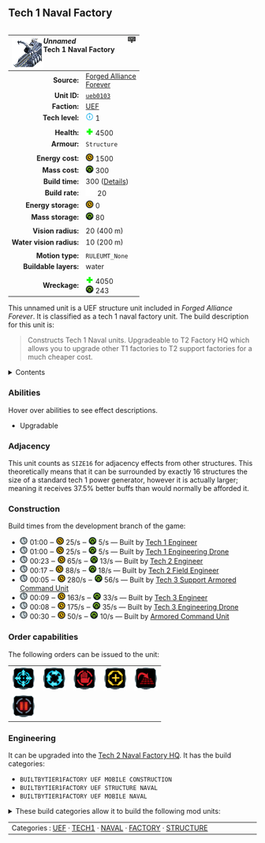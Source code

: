Tech 1 Naval Factory
----
<table align="right">
    <thead>
        <tr>
            <th align="left" colspan="2">
                <img align="left" src="icons/units/UEB0103_icon.png" title="The unit icon" /><img align="right" src="icons/strategicicons/icon_factory1_naval_rest.png" title="icon_factory1_naval" /><i>Unnamed</i><br />Tech 1 Naval Factory
            </th>
        </tr>
    </thead>
    <tbody>
        <tr>
            <td align="right"><strong>Source:</strong></td>
            <td><a href="Forged Alliance Forever">Forged Alliance<br />Forever</a></td>
        </tr>
        <tr>
            <td align="right"><strong>Unit ID:</strong></td>
            <td><a href="https://github.com/FAForever/fa/D:/faf-development/fa/units/UEB0103/UEB0103_unit.bp"><code>ueb0103</code></a></td>
        </tr>
        <tr>
            <td align="right"><strong>Faction:</strong></td>
            <td><a href="_categories.UEF">UEF</a></td>
        </tr>
        <tr>
            <td align="right"><strong>Tech level:</strong></td>
            <td><img src="icons/T1.png" title="Tech 1" /> 1</td>
        </tr>
        <tr><td align="center" colspan="2"></td></tr>
        <tr>
            <td align="right"><strong>Health:</strong></td>
            <td><img src="icons/health.png" title="Health" /> 4500</td>
        </tr>
        <tr>
            <td align="right"><strong>Armour:</strong></td>
            <td><code>Structure</code></td>
        </tr>
        <tr><td align="center" colspan="2"></td></tr>
        <tr>
            <td align="right"><strong>Energy cost:</strong></td>
            <td><img src="icons/energy.png" title="Energy" /> 1500</td>
        </tr>
        <tr>
            <td align="right"><strong>Mass cost:</strong></td>
            <td><img src="icons/mass.png" title="Mass" /> 300</td>
        </tr>
        <tr>
            <td align="right"><strong>Build time:</strong></td>
            <td>300 (<a href="#construction">Details</a>)</td>
        </tr>
        <tr>
            <td align="right"><strong>Build rate:</strong></td>
            <td><img src="icons/build.png" title="Build" /> 20</td>
        </tr>
        <tr>
            <td align="right"><strong>Energy storage:</strong></td>
            <td><img src="icons/energy.png" title="Energy" /> 0</td>
        </tr>
        <tr>
            <td align="right"><strong>Mass storage:</strong></td>
            <td><img src="icons/mass.png" title="Mass" /> 80</td>
        </tr>
        <tr><td align="center" colspan="2"></td></tr>
        <tr>
            <td align="right"><strong>Vision radius:</strong></td>
            <td> <span title="0.40 km, 0.25 mi">20 (400 m)</span></td>
        </tr>
        <tr>
            <td align="right"><strong>Water vision radius:</strong></td>
            <td> <span title="0.20 km, 0.12 mi">10 (200 m)</span></td>
        </tr>
        <tr><td align="center" colspan="2"></td></tr>
        <tr>
            <td align="right"><strong>Motion type:</strong></td>
            <td><code>RULEUMT_None</code></td>
        </tr>
        <tr>
            <td align="right"><strong>Buildable layers:</strong></td>
            <td>water</td>
        </tr>
        <tr><td align="center" colspan="2"></td></tr>
        <tr>
            <td align="right"><strong>Wreckage:</strong></td>
            <td><img src="icons/health.png" title="Health" /> 4050<br /><img src="icons/mass.png" title="Mass" /> 243</td>
        </tr>
    </tbody>
</table>

This unnamed unit is a UEF structure unit included in *Forged Alliance Forever*.
It is classified as a tech 1 naval factory unit.
The build description for this unit is:

<blockquote>Constructs Tech 1 Naval units. Upgradeable to T2 Factory HQ which allows you to upgrade other T1 factories to T2 support factories for a much cheaper cost.</blockquote>

<details>
<summary>Contents</summary>

1. – <a href="#abilities">Abilities</a>
2. – <a href="#adjacency">Adjacency</a>
3. – <a href="#construction">Construction</a>
4. – <a href="#order-capabilities">Order capabilities</a>
5. – <a href="#engineering">Engineering</a>
</details>

### Abilities
Hover over abilities to see effect descriptions.

* <span title="Can build a unit to replace itself">Upgradable</span>

### Adjacency
This unit counts as `SIZE16` for adjacency effects from other structures. This theoretically means that it can be surrounded by exactly 16 structures the size of a standard tech 1 power generator, however it is actually larger; meaning it receives 37.5% better buffs than would normally be afforded it. 

### Construction
Build times from the development branch of the game:
* <img src="icons/time.png" title="Time" /> 01:00 ‒ <img src="icons/energy.png" title="Energy" /> 25/s ‒ <img src="icons/mass.png" title="Mass" /> 5/s — Built by <a href="UEL0105">Tech 1 Engineer</a>
* <img src="icons/time.png" title="Time" /> 01:00 ‒ <img src="icons/energy.png" title="Energy" /> 25/s ‒ <img src="icons/mass.png" title="Mass" /> 5/s — Built by <a href="UEA0001">Tech 1 Engineering Drone</a>
* <img src="icons/time.png" title="Time" /> 00:23 ‒ <img src="icons/energy.png" title="Energy" /> 65/s ‒ <img src="icons/mass.png" title="Mass" /> 13/s — Built by <a href="UEL0208">Tech 2 Engineer</a>
* <img src="icons/time.png" title="Time" /> 00:17 ‒ <img src="icons/energy.png" title="Energy" /> 88/s ‒ <img src="icons/mass.png" title="Mass" /> 18/s — Built by <a href="XEL0209">Tech 2 Field Engineer</a>
* <img src="icons/time.png" title="Time" /> 00:05 ‒ <img src="icons/energy.png" title="Energy" /> 280/s ‒ <img src="icons/mass.png" title="Mass" /> 56/s — Built by <a href="UEL0301">Tech 3 Support Armored Command Unit</a>
* <img src="icons/time.png" title="Time" /> 00:09 ‒ <img src="icons/energy.png" title="Energy" /> 163/s ‒ <img src="icons/mass.png" title="Mass" /> 33/s — Built by <a href="UEL0309">Tech 3 Engineer</a>
* <img src="icons/time.png" title="Time" /> 00:08 ‒ <img src="icons/energy.png" title="Energy" /> 175/s ‒ <img src="icons/mass.png" title="Mass" /> 35/s — Built by <a href="UEA0003">Tech 3 Engineering Drone</a>
* <img src="icons/time.png" title="Time" /> 00:30 ‒ <img src="icons/energy.png" title="Energy" /> 50/s ‒ <img src="icons/mass.png" title="Mass" /> 10/s — Built by <a href="UEL0001">Armored Command Unit</a>

### Order capabilities
The following orders can be issued to the unit:
<table>
<td><img float="left" src="icons/orders/move.png" title="Move" /></td>
<td><img float="left" src="icons/orders/patrol.png" title="Patrol" /></td>
<td><img float="left" src="icons/orders/stop.png" title="Stop" /></td>
<td><img float="left" src="icons/orders/guard.png" title="Assist" /></td>
<td><img float="left" src="icons/orders/stand-ground.png" title="Fire State" /></td>
<tr>
<td><img float="left" src="icons/orders/pause.png" title="Pause Construction
Pause/unpause current construction order" /></td>
</table>

### Engineering
It can be upgraded into the <a href="UEB0203">Tech 2 Naval Factory HQ</a>.
It has the build categories:
* <code>BUILTBYTIER1FACTORY UEF MOBILE CONSTRUCTION</code>
* <code>BUILTBYTIER1FACTORY UEF STRUCTURE NAVAL</code>
* <code>BUILTBYTIER1FACTORY UEF MOBILE NAVAL</code>


<details>
<summary>These build categories allow it to build the following mod units:

</summary>

<table>
    <tr>
        <td><img src="icons/T1.png" title="T1" /></td>
        <td><a href="UEL0105"><img src="icons/units/UEL0105_icon.png" title="Tech 1 Engineer" width="64px" /></a></td>
        <td><a href="UES0203"><img src="icons/units/UES0203_icon.png" title="Tech 1 Attack Submarine" width="64px" /></a></td>
        <td><a href="UES0103"><img src="icons/units/UES0103_icon.png" title="Tech 1 Frigate" width="64px" /></a></td>
    </tr>
    <tr>
        <td><img src="icons/T2.png" title="T2" /></td>
        <td><a href="ZEB9503"><img src="icons/units/ZEB9503_icon.png" title="Tech 2 Naval Factory" width="64px" /></a></td>
    </tr>
</table>

</details>


<table align="center">
<td width="1215px">Categories : 
<a href="_categories.UEF">UEF</a> · 
<a href="_categories.TECH1">TECH1</a> · 
<a href="_categories.NAVAL">NAVAL</a> · 
<a href="_categories.FACTORY">FACTORY</a> · 
<a href="_categories.STRUCTURE">STRUCTURE</a></td>
</table>
